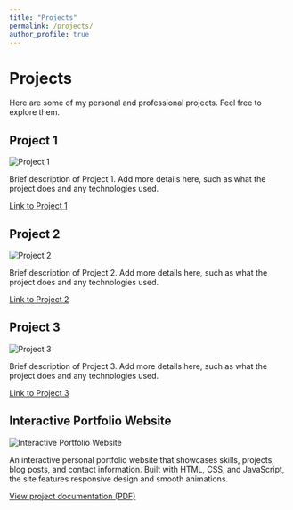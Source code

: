 ```yaml
---
title: "Projects"
permalink: /projects/
author_profile: true
---
```


# Projects

Here are some of my personal and professional projects. Feel free to explore them.

## Project 1

![Project 1](https://via.placeholder.com/600x400?text=Project+1)

Brief description of Project 1. Add more details here, such as what the project does and any technologies used.

[Link to Project 1](https://github.com/yourusername/project1)

## Project 2

![Project 2](https://via.placeholder.com/600x400?text=Project+2)

Brief description of Project 2. Add more details here, such as what the project does and any technologies used.

[Link to Project 2](https://github.com/yourusername/project2)

## Project 3

![Project 3](https://via.placeholder.com/600x400?text=Project+3)

Brief description of Project 3. Add more details here, such as what the project does and any technologies used.

[Link to Project 3](https://github.com/yourusername/project3)

## Interactive Portfolio Website

![Interactive Portfolio Website](https://via.placeholder.com/600x400?text=Sample+Project)

An interactive personal portfolio website that showcases skills, projects, blog posts, and contact information. Built with HTML, CSS, and JavaScript, the site features responsive design and smooth animations.

[View project documentation (PDF)](https://www.w3.org/WAI/ER/tests/xhtml/testfiles/resources/pdf/dummy.pdf)
